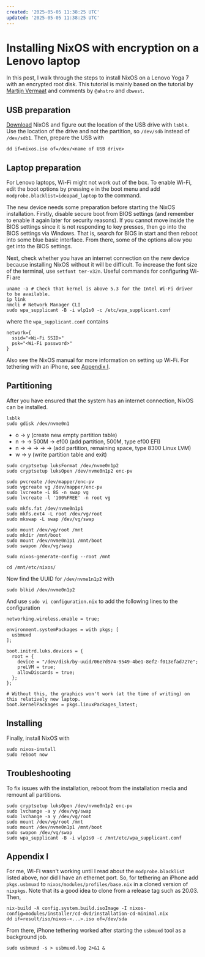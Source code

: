 ```yaml
---
created: '2025-05-05 11:38:25 UTC'
updated: '2025-05-05 11:38:25 UTC'
---
```


# Installing NixOS with encryption on a Lenovo laptop

In this post, I walk through the steps to install NixOS on a Lenovo Yoga 7 with an encrypted root disk.
This tutorial is mainly based on the tutorial by [Martijn Vermaat](https://gist.github.com/martijnvermaat/76f2e24d0239470dd71050358b4d5134) and comments by `@ahstro` and `dbwest`.

## USB preparation

[Download](https://nixos.org/download.html) NixOS and figure out the location of the USB drive with `lsblk`.
Use the location of the drive and not the partition, so `/dev/sdb` instead of `/dev/sdb1`.
Then, prepare the USB with
```text
dd if=nixos.iso of=/dev/<name of USB drive>
```

## Laptop preparation

For Lenovo laptops, Wi-Fi might not work out of the box.
To enable Wi-Fi, edit the boot options by pressing `e` in the boot menu and add `modprobe.blacklist=ideapad_laptop` to the command.

The new device needs some preparation before starting the NixOS installation.
Firstly, disable secure boot from BIOS settings (and remember to enable it again later for security reasons).
If you cannot move inside the BIOS settings since it is not responding to key presses, then go into the BIOS settings via Windows.
That is, search for BIOS in start and then reboot into some blue basic interface.
From there, some of the options allow you get into the BIOS settings.

Next, check whether you have an internet connection on the new device because installing NixOS without it will be difficult.
To increase the font size of the terminal, use `setfont ter-v32n`.
Useful commands for configuring Wi-Fi are
```
uname -a # Check that kernel is above 5.3 for the Intel Wi-Fi driver to be available.
ip link
nmcli # Network Manager CLI
sudo wpa_supplicant -B -i wlp1s0 -c /etc/wpa_supplicant.conf
```
where the `wpa_supplicant.conf` contains
```text
network={
  ssid="<Wi-Fi SSID>"
  psk="<Wi-Fi password>"
}
```
Also see the NixOS manual for more information on setting up Wi-Fi.
For tethering with an iPhone, see [Appendix I](#appendix_i).

## Partitioning

After you have ensured that the system has an internet connection, NixOS can be installed.

```
lsblk
sudo gdisk /dev/nvme0n1
```

- o -> y (create new empty partition table)
- n ->  -> 500M -> ef00 (add partition, 500M, type ef00 EFI)
- n ->  ->  ->  ->  ->  (add partition, remaining space, type 8300 Linux LVM)
- w -> y (write partition  table and exit)

```text
sudo cryptsetup luksFormat /dev/nvme0n1p2
sudo cryptsetup luksOpen /dev/nvme0n1p2 enc-pv

sudo pvcreate /dev/mapper/enc-pv
sudo vgcreate vg /dev/mapper/enc-pv
sudo lvcreate -L 8G -n swap vg
sudo lvcreate -l '100%FREE' -n root vg

sudo mkfs.fat /dev/nvme0n1p1
sudo mkfs.ext4 -L root /dev/vg/root
sudo mkswap -L swap /dev/vg/swap

sudo mount /dev/vg/root /mnt
sudo mkdir /mnt/boot
sudo mount /dev/nvme0n1p1 /mnt/boot
sudo swapon /dev/vg/swap

sudo nixos-generate-config --root /mnt

cd /mnt/etc/nixos/
```

Now find the UUID for `/dev/nvme1n1p2` with
```
sudo blkid /dev/nvme0n1p2
```

And use `sudo vi configuration.nix` to add the following lines to the configuration
```text
networking.wireless.enable = true;

environment.systemPackages = with pkgs; [
  usbmuxd
];

boot.initrd.luks.devices = {
  root = {
    device = "/dev/disk/by-uuid/06e7d974-9549-4be1-8ef2-f013efad727e";
    preLVM = true;
    allowDiscards = true;
  };
};

# Without this, the graphics won't work (at the time of writing) on this relatively new laptop.
boot.kernelPackages = pkgs.linuxPackages_latest;
```

## Installing

Finally, install NixOS with
```
sudo nixos-install
sudo reboot now
```

## Troubleshooting

To fix issues with the installation, reboot from the installation media and remount all partitions.

```text
sudo cryptsetup luksOpen /dev/nvme0n1p2 enc-pv
sudo lvchange -a y /dev/vg/swap
sudo lvchange -a y /dev/vg/root
sudo mount /dev/vg/root /mnt
sudo mount /dev/nvme0n1p1 /mnt/boot
sudo swapon /dev/vg/swap
sudo wpa_supplicant -B -i wlp1s0 -c /mnt/etc/wpa_supplicant.conf
```

## Appendix I
For me, Wi-Fi wasn't working until I read about the `modprobe.blacklist` listed above, nor did I have an ethernet port.
So, for tethering an iPhone add `pkgs.usbmuxd` to `nixos/modules/profiles/base.nix` in a cloned version of `nixpkgs`.
Note that its a good idea to clone from a release tag such as 20.03.
Then,
```text
nix-build -A config.system.build.isoImage -I nixos-config=modules/installer/cd-dvd/installation-cd-minimal.nix
dd if=result/iso/nixos-<...>.iso of=/dev/sda
```

From there, iPhone tethering worked after starting the `usbmuxd` tool as a background job.
```
sudo usbmuxd -s > usbmuxd.log 2>&1 &
```

